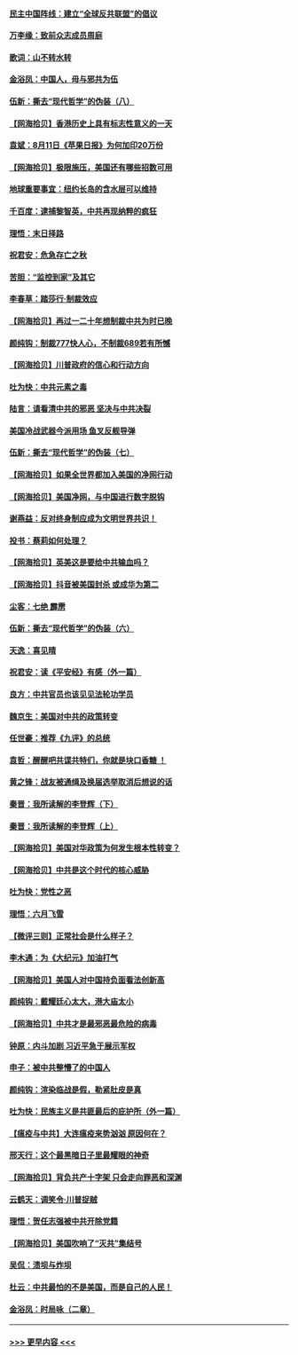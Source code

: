 #### [民主中国阵线：建立“全球反共联盟”的倡议](../pages/nsc993/n12324177.md?t=08122202) 
#### [万李缘：致前众志成员周庭](../pages/nsc993/n12324635.md?t=08122202) 
#### [歌词：山不转水转](../pages/nsc993/n12324599.md?t=08122202) 
#### [金浴凤：中国人，毋与邪共为伍](../pages/nsc993/n12324257.md?t=08122202) 
#### [伍新：撕去“现代哲学”的伪装（八）](../pages/nsc993/n12324188.md?t=08122202) 
#### [【网海拾贝】香港历史上具有标志性意义的一天](../pages/nsc993/n12324021.md?t=08122202) 
#### [袁斌：8月11日《苹果日报》为何加印20万份](../pages/nsc993/n12323955.md?t=08122202) 
#### [【网海拾贝】极限施压，美国还有哪些招数可用](../pages/nsc993/n12322512.md?t=08122202) 
#### [地球重要事宜：纽约长岛的含水层可以维持](../pages/nsc993/n12321844.md?t=08122202) 
#### [千百度：逮捕黎智英，中共再现纳粹的疯狂](../pages/nsc993/n12321777.md?t=08122202) 
#### [理悟：末日择路](../pages/nsc993/n12320812.md?t=08122202) 
#### [祝君安：危急存亡之秋](../pages/nsc993/n12320795.md?t=08122202) 
#### [苦胆：“监控到家”及其它](../pages/nsc993/n12320751.md?t=08122202) 
#### [李春草：踏莎行·制裁效应](../pages/nsc993/n12318290.md?t=08122202) 
#### [【网海拾贝】再过一二十年想制裁中共为时已晚](../pages/nsc993/n12318195.md?t=08122202) 
#### [颜纯钩：制裁777快人心，不制裁689若有所憾](../pages/nsc993/n12316912.md?t=08122202) 
#### [【网海拾贝】川普政府的信心和行动方向](../pages/nsc993/n12316673.md?t=08122202) 
#### [吐为快：中共元素之毒](../pages/nsc993/n12316547.md?t=08122202) 
#### [陆言：请看清中共的邪恶 坚决与中共决裂](../pages/nsc993/n12315784.md?t=08122202) 
#### [美国冷战武器今派用场 鱼叉反舰导弹](../pages/nsc993/n12316258.md?t=08122202) 
#### [伍新：撕去“现代哲学”的伪装（七）](../pages/nsc993/n12315846.md?t=08122202) 
#### [【网海拾贝】如果全世界都加入美国的净网行动](../pages/nsc993/n12315588.md?t=08122202) 
#### [【网海拾贝】美国净网，与中国进行数字脱钩](../pages/nsc993/n12312813.md?t=08122202) 
#### [谢燕益：反对终身制应成为文明世界共识！](../pages/nsc993/n12310465.md?t=08122202) 
#### [投书：蔡莉如何处理？](../pages/nsc993/n12310224.md?t=08122202) 
#### [【网海拾贝】英美这是要给中共输血吗？](../pages/nsc993/n12307646.md?t=08122202) 
#### [【网海拾贝】抖音被美国封杀 或成华为第二](../pages/nsc993/n12305277.md?t=08122202) 
#### [尘客：七绝 霹雳](../pages/nsc993/n12304053.md?t=08122202) 
#### [伍新：撕去“现代哲学”的伪装（六）](../pages/nsc993/n12303243.md?t=08122202) 
#### [天逸：喜见晴](../pages/nsc993/n12303226.md?t=08122202) 
#### [祝君安：读《平安经》有感（外一篇）](../pages/nsc993/n12303170.md?t=08122202) 
#### [良方：中共官员也该见见法轮功学员](../pages/nsc993/n12302985.md?t=08122202) 
#### [魏京生：美国对中共的政策转变](../pages/nsc993/n12302929.md?t=08122202) 
#### [任世豪：推荐《九评》的总统](../pages/nsc993/n12302838.md?t=08122202) 
#### [袁哲：醒醒吧共谍共特们，你就是块口香糖 ！](../pages/nsc993/n12302678.md?t=08122202) 
#### [黄之锋：战友被通缉及换届选举取消后想说的话](../pages/nsc993/n12302681.md?t=08122202) 
#### [秦晋：我所读解的李登辉（下）](../pages/nsc993/n12302171.md?t=08122202) 
#### [秦晋：我所读解的李登辉（上）](../pages/nsc993/n12301979.md?t=08122202) 
#### [【网海拾贝】美国对华政策为何发生根本性转变？](../pages/nsc993/n12302091.md?t=08122202) 
#### [【网海拾贝】中共是这个时代的核心威胁](../pages/nsc993/n12300541.md?t=08122202) 
#### [吐为快：党性之恶](../pages/nsc993/n12300263.md?t=08122202) 
#### [理悟：六月飞雪](../pages/nsc993/n12300243.md?t=08122202) 
#### [【微评三则】正常社会是什么样子？](../pages/nsc993/n12300228.md?t=08122202) 
#### [李木通：为《大纪元》加油打气](../pages/nsc993/n12280363.md?t=08122202) 
#### [【网海拾贝】美国人对中国持负面看法创新高](../pages/nsc993/n12298720.md?t=08122202) 
#### [颜纯钩：戴耀廷心太大，港大庙太小](../pages/nsc993/n12297682.md?t=08122202) 
#### [【网海拾贝】中共才是最邪恶最危险的病毒](../pages/nsc993/n12296470.md?t=08122202) 
#### [钟原：内斗加剧 习近平急于展示军权](../pages/nsc993/n12292544.md?t=08122202) 
#### [申子：被中共整懵了的中国人](../pages/nsc993/n12291389.md?t=08122202) 
#### [颜纯钩：渲染临战是假，勒紧肚皮是真](../pages/nsc993/n12290945.md?t=08122202) 
#### [吐为快：民族主义是共匪最后的庇护所（外一篇）](../pages/nsc993/n12290887.md?t=08122202) 
#### [【瘟疫与中共】大连瘟疫来势汹汹 原因何在？](../pages/nsc993/n12287474.md?t=08122202) 
#### [邢天行：这个最黑暗日子里最耀眼的神奇](../pages/nsc993/n12289882.md?t=08122202) 
#### [【网海拾贝】背负共产十字架 只会走向罪恶和深渊](../pages/nsc993/n12288290.md?t=08122202) 
#### [云鹤天：调笑令·川普捉贼](../pages/nsc993/n12285672.md?t=08122202) 
#### [理悟：贺任志强被中共开除党籍](../pages/nsc993/n12285597.md?t=08122202) 
#### [【网海拾贝】美国吹响了“灭共”集结号](../pages/nsc993/n12284522.md?t=08122202) 
#### [吴侃：溃坝与炸坝](../pages/nsc993/n12283593.md?t=08122202) 
#### [杜云：中共最怕的不是美国，而是自己的人民！](../pages/nsc993/n12282935.md?t=08122202) 
#### [金浴凤：时局咏（二章）](../pages/nsc993/n12282923.md?t=08122202) 

----
#### [ >>> 更早内容 <<< ](../indexes/nsc993-earlier.md)
